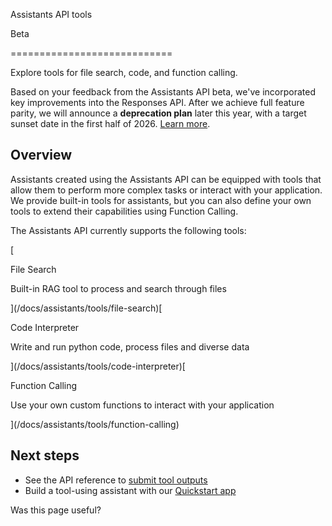 Assistants API tools

Beta

============================

Explore tools for file search, code, and function calling.

Based on your feedback from the Assistants API beta, we've incorporated key improvements into the Responses API. After we achieve full feature parity, we will announce a **deprecation plan** later this year, with a target sunset date in the first half of 2026. [Learn more](/docs/guides/responses-vs-chat-completions).

Overview
--------

Assistants created using the Assistants API can be equipped with tools that allow them to perform more complex tasks or interact with your application. We provide built-in tools for assistants, but you can also define your own tools to extend their capabilities using Function Calling.

The Assistants API currently supports the following tools:

[

File Search

Built-in RAG tool to process and search through files

](/docs/assistants/tools/file-search)[

Code Interpreter

Write and run python code, process files and diverse data

](/docs/assistants/tools/code-interpreter)[

Function Calling

Use your own custom functions to interact with your application

](/docs/assistants/tools/function-calling)

Next steps
----------

*   See the API reference to [submit tool outputs](/docs/api-reference/runs/submitToolOutputs)
*   Build a tool-using assistant with our [Quickstart app](https://github.com/openai/openai-assistants-quickstart)

Was this page useful?